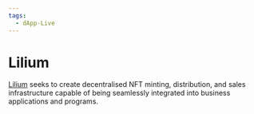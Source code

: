 ```yaml
---
tags:
  - dApp-Live
---
```


# Lilium

[Lilium](https://github.com/LiliumErgo) seeks to create decentralised NFT minting, distribution, and sales infrastructure capable of being seamlessly integrated into business applications and programs.


